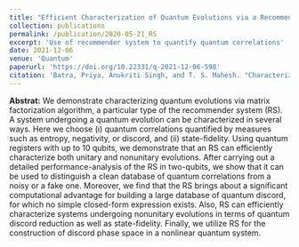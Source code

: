 ```yaml
---
title: "Efficient Characterization of Quantum Evolutions via a Recommender System"
collection: publications
permalink: /publication/2020-05-21_RS
excerpt: 'Use of recommender system to quantify quantum correlations'
date: 2021-12-06
venue: 'Quantum'
paperurl: 'https://doi.org/10.22331/q-2021-12-06-598'
citation: 'Batra, Priya, Anukriti Singh, and T. S. Mahesh. "Characterizing Quantum Evolutions via a Recommender System." arXiv preprint arXiv:2005.10555 (2020).'
---
```


**Abstrat:** We demonstrate characterizing quantum evolutions via matrix factorization algorithm, a particular type of the recommender system (RS). A system undergoing a quantum evolution can be characterized in several ways. Here we choose (i) quantum correlations quantified by measures such as entropy, negativity, or discord, and (ii) state-fidelity. Using quantum registers with up to 10 qubits, we demonstrate that an RS can efficiently characterize both unitary and nonunitary evolutions. After carrying out a detailed performance-analysis of the RS in two-qubits, we show that it can be used to distinguish a clean database of quantum correlations from a noisy or a fake one. Moreover, we find that the RS brings about a significant computational advantage for building a large database of quantum discord, for which no simple closed-form expression exists. Also, RS can efficiently characterize systems undergoing nonunitary evolutions in terms of quantum discord reduction as well as state-fidelity. Finally, we utilize RS for the construction of discord phase space in a nonlinear quantum system.




